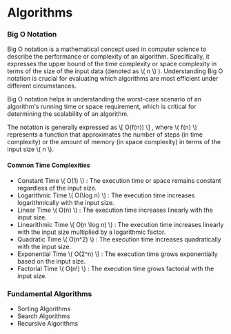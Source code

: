 # Algorithms

### Big O Notation

Big O notation is a mathematical concept used in computer science to describe the performance or complexity of an algorithm. Specifically, it expresses the upper bound of the time complexity or space complexity in terms of the size of the input data (denoted as \\( n \\) ). Understanding Big O notation is crucial for evaluating which algorithms are most efficient under different circumstances.

Big O notation helps in understanding the worst-case scenario of an algorithm's running time or space requirement, which is critical for determining the scalability of an algorithm.

The notation is generally expressed as
\\[ O(f(n)) \\]
, where \\( f(n) \\) represents a function that approximates the number of steps (in time complexity) or the amount of memory (in space complexity) in terms of the input size \\( n \\).

#### Common Time Complexities

- Constant Time \\( O(1) \\) : The execution time or space remains constant regardless of the input size. 
- Logarithmic Time \\( O(\log n) \\) : The execution time increases logarithmically with the input size. 
- Linear Time \\( O(n) \\) : The execution time increases linearly with the input size. 
- Linearithmic Time \\( O(n \log n) \\) : The execution time increases linearly with the input size multiplied by a logarithmic factor. 
- Quadratic Time \\( O(n^2) \\) : The execution time increases quadratically with the input size. 
- Exponential Time \\( O(2^n) \\) : The execution time grows exponentially based on the input size. 
- Factorial Time \\( O(n!) \\) : The execution time grows factorial with the input size.

### Fundamental Algorithms

- Sorting Algorithms
- Search Algorithms
- Recursive Algorithms
